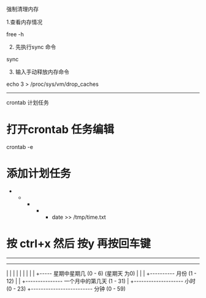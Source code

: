 强制清理内存 

1.查看内存情况

free -h

2. 先执行sync 命令

sync

3. 输入手动释放内存命令

echo 3 > /proc/sys/vm/drop_caches

----------------

crontab 计划任务

# 打开crontab 任务编辑
crontab -e 
# 添加计划任务 
* * * * * date >> /tmp/time.txt
# 按 ctrl+x 然后 按y 再按回车键

*    *    *    *    *
-    -    -    -    -
|    |    |    |    |
|    |    |    |    +----- 星期中星期几 (0 - 6) (星期天 为0)
|    |    |    +---------- 月份 (1 - 12) 
|    |    +--------------- 一个月中的第几天 (1 - 31)
|    +-------------------- 小时 (0 - 23)
+------------------------- 分钟 (0 - 59)

